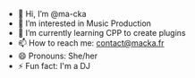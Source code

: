 - 👋 Hi, I’m @ma-cka
- 👀 I’m interested in Music Production 
- 🌱 I’m currently learning CPP to create plugins
- 📫 How to reach me: contact@macka.fr
- 😄 Pronouns: She/her
- ⚡ Fun fact: I'm a DJ

<!---
ma-cka/ma-cka is a ✨ special ✨ repository because its `README.md` (this file) appears on your GitHub profile.
You can click the Preview link to take a look at your changes.
--->
